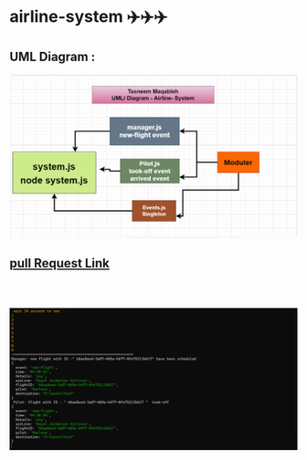 # airline-system ✈️✈️✈️

## UML Diagram :
![uml](./uml-diagram-airline-system.png)

## [pull Request Link](https://github.com/engTasneemmaq/airline-system/pulls)
<br>
<br>




![result](./airline-system.png)